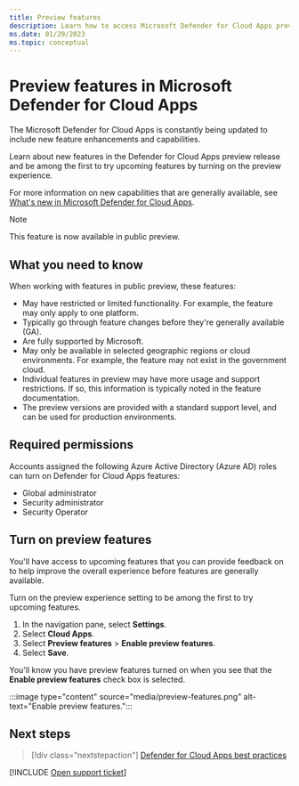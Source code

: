 ```yaml
---
title: Preview features
description: Learn how to access Microsoft Defender for Cloud Apps preview features.
ms.date: 01/29/2023
ms.topic: conceptual
---
```

# Preview features in Microsoft Defender for Cloud Apps

The Microsoft Defender for Cloud Apps is constantly being updated to include new feature enhancements and capabilities.

Learn about new features in the Defender for Cloud Apps preview release and be among the first to try upcoming features by turning on the preview experience.

For more information on new capabilities that are generally available, see [What's new in Microsoft Defender for Cloud Apps](release-notes.md).

> [!NOTE]
> This feature is now available in public preview.

## What you need to know

When working with features in public preview, these features:

- May have restricted or limited functionality. For example, the feature may only apply to one platform.
- Typically go through feature changes before they're generally available (GA).
- Are fully supported by Microsoft.
- May only be available in selected geographic regions or cloud environments. For example, the feature may not exist in the government cloud.
- Individual features in preview may have more usage and support restrictions. If so, this information is typically noted in the feature documentation.
- The preview versions are provided with a standard support level, and can be used for production environments.

## Required permissions

Accounts assigned the following Azure Active Directory (Azure AD) roles can turn on Defender for Cloud Apps features:

- Global administrator
- Security administrator
- Security Operator

## Turn on preview features

You'll have access to upcoming features that you can provide feedback on to help improve the overall experience before features are generally available.

Turn on the preview experience setting to be among the first to try upcoming features.

1. In the navigation pane, select **Settings**.
2. Select **Cloud Apps**.
3. Select **Preview features** > **Enable preview features**.
4. Select **Save**.

You'll know you have preview features turned on when you see that the **Enable preview features** check box is selected.

:::image type="content" source="media/preview-features.png" alt-text="Enable preview features.":::

## Next steps

> [!div class="nextstepaction"]
> [Defender for Cloud Apps best practices](best-practices.md)

[!INCLUDE [Open support ticket](includes/support.md)]
